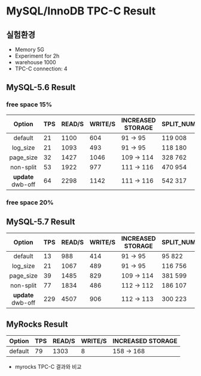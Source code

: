 # MySQL/InnoDB TPC-C Result

## 실험환경
- Memory 5G
- Experiment for 2h
- warehouse 1000
- TPC-C connection: 4

## MySQL-5.6  Result

### free space 15%

| Option   |  TPS | READ/S | WRITE/S  | INCREASED STORAGE | SPLIT_NUM |
|:----------:|-------------|-------------|-------------|-------------|-------------|
|default| 21 | 1100  | 604 | 91 -> 95 | 119 008 |
|log_size| 21 | 1093  | 493 |  91 -> 95 | 118 180 |
|page_size| 32 |  1427 | 1046 | 109 -> 114 | 328 762 |
|non-split|53 |  1922 | 977 |  111 -> 116 | 470 954 |
|**update** dwb-off | 64 |  2298  | 1142 |  111 -> 116 | 542 317 |

### free space 20%

## MySQL-5.7 Result

| Option   |  TPS | READ/S | WRITE/S  | INCREASED STORAGE | SPLIT_NUM |
|:----------:|-------------|-------------|-------------|-------------|-------------|
|default| 13 | 988  | 414 | 91 -> 95 | 95 822 |
|log_size| 21 | 1067  | 489 | 91 -> 95 | 116 756 |
|page_size| 39 | 1485 | 829  |  109 -> 114 | 381 599 |
|non-split| 77 | 1834  | 486 | 112 -> 112 | 186 107 |
|**update** dwb-off | 229 | 4507  | 906 | 112 -> 113 | 300 223 |

## MyRocks Result

| Option   |  TPS | READ/S | WRITE/S  | INCREASED STORAGE | 
|:----------:|-------------|-------------|-------------|-------------|
|default| 79 | 1303 | 8 | 158 -> 168 | 

- myrocks TPC-C 결과와 비교
